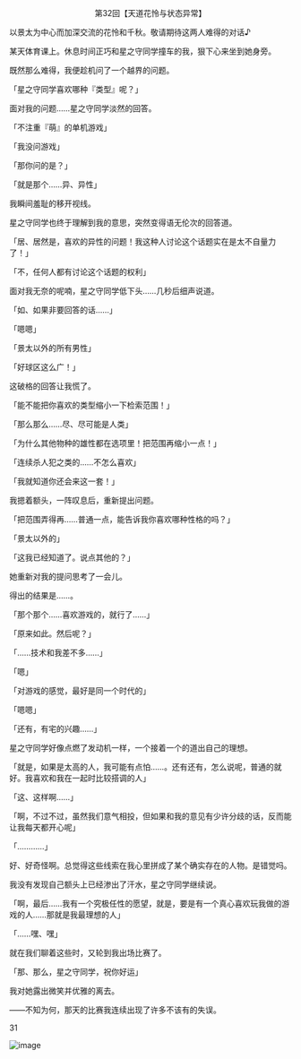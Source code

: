 <p align="center">第32回【天道花怜与状态异常】</p>

以景太为中心而加深交流的花怜和千秋。敬请期待这两人难得的对话♪

某天体育课上。休息时间正巧和星之守同学撞车的我，狠下心来坐到她身旁。

既然那么难得，我便趁机问了一个越界的问题。

「星之守同学喜欢哪种『类型』呢？」

面对我的问题……星之守同学淡然的回答。

「不注重『萌』的单机游戏」

「我没问游戏」

「那你问的是？」

「就是那个……异、异性」

我瞬间羞耻的移开视线。

星之守同学也终于理解到我的意思，突然变得语无伦次的回答道。

「居、居然是，喜欢的异性的问题！我这种人讨论这个话题实在是太不自量力了！」

「不，任何人都有讨论这个话题的权利」

面对我无奈的呢喃，星之守同学低下头……几秒后细声说道。

「如、如果非要回答的话……」

「嗯嗯」

「景太以外的所有男性」

「好球区这么广！」

这破格的回答让我慌了。

「能不能把你喜欢的类型缩小一下检索范围！」

「那么那么……尽、尽可能是人类」

「为什么其他物种的雄性都在选项里！把范围再缩小一点！」

「连续杀人犯之类的……不怎么喜欢」

「我就知道你还会来这一套！」

我摁着额头，一阵叹息后，重新提出问题。

「把范围弄得再……普通一点，能告诉我你喜欢哪种性格的吗？」

「景太以外的」

「这我已经知道了。说点其他的？」

她重新对我的提问思考了一会儿。

得出的结果是……。

「那个那个……喜欢游戏的，就行了……」

「原来如此。然后呢？」

「……技术和我差不多……」

「嗯」

「对游戏的感觉，最好是同一个时代的」

「嗯嗯」

「还有，有宅的兴趣……」

星之守同学好像点燃了发动机一样，一个接着一个的道出自己的理想。

「就是，如果是太高的人，我可能有点怕……。还有还有，怎么说呢，普通的就好。我喜欢和我在一起时比较搭调的人」

「这、这样啊……」

「啊，不过不过，虽然我们意气相投，但如果和我的意见有少许分歧的话，反而能让我每天都开心呢」

「…………」

好、好奇怪啊。总觉得这些线索在我心里拼成了某个确实存在的人物。是错觉吗。

我没有发现自己额头上已经渗出了汗水，星之守同学继续说。

「啊，最后……我有一个究极任性的愿望，就是，要是有一个真心喜欢玩我做的游戏的人……那就是我最理想的人」

「……嘿、嘿」

就在我们聊着这些时，又轮到我出场比赛了。

「那、那么，星之守同学，祝你好运」

我对她露出微笑并优雅的离去。

——不知为何，那天的比赛我连续出现了许多不该有的失误。

31

![image](http://pic.wenku8.com/pictures/2/2082/107173/133318.jpg)

